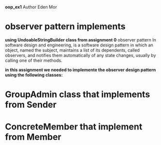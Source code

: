 **oop_ex1**
 Author Eden Mor
 # observer pattern implements
 **using UndoableStringBuilder class from assignment 0**
observer pattern In software design and engineering, is a software design pattern in which an object, named the subject, maintains a list of its dependents, called observers, and notifies them automatically of any state changes, usually by calling one of their methods.

**in this assignment we needed to implemente the observer design pattern using the following classes:**

# GroupAdmin class that implements from Sender

# ConcreteMember that implement from Member




